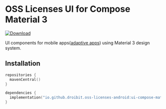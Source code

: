 # OSS Licenses UI for Compose Material 3

[![Download](https://img.shields.io/maven-central/v/io.github.droibit.oss-licenses-android/ui-compose-material3/0.7.0)](https://central.sonatype.com/artifact/io.github.droibit.oss-licenses-android/ui-compose-material3/0.7.0)

UI components for mobile apps([adaptive apps](https://developer.android.com/adaptive-apps)) using Material 3 design system.

## Installation

```kotlin
repositories {
  mavenCentral()
}

dependencies {
  implementation("io.github.droibit.oss-licenses-android:ui-compose-material3:<version>")
}
```
